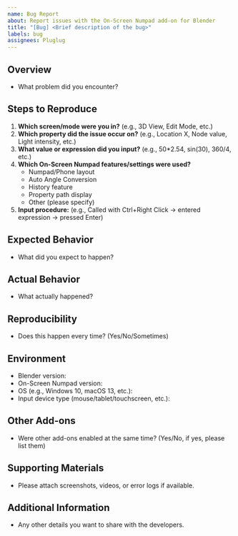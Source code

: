 ```yaml
---
name: Bug Report
about: Report issues with the On-Screen Numpad add-on for Blender
title: "[Bug] <Brief description of the bug>"
labels: bug
assignees: Pluglug
---
```


## Overview
- What problem did you encounter?

## Steps to Reproduce
1. **Which screen/mode were you in?** (e.g., 3D View, Edit Mode, etc.)
2. **Which property did the issue occur on?** (e.g., Location X, Node value, Light intensity, etc.)
3. **What value or expression did you input?** (e.g., 50*2.54, sin(30), 360/4, etc.)
4. **Which On-Screen Numpad features/settings were used?**  
   - Numpad/Phone layout
   - Auto Angle Conversion
   - History feature
   - Property path display
   - Other (please specify)
5. **Input procedure:** (e.g., Called with Ctrl+Right Click → entered expression → pressed Enter)

## Expected Behavior
- What did you expect to happen?

## Actual Behavior
- What actually happened?

## Reproducibility
- Does this happen every time? (Yes/No/Sometimes)

## Environment
- Blender version:
- On-Screen Numpad version:
- OS (e.g., Windows 10, macOS 13, etc.):
- Input device type (mouse/tablet/touchscreen, etc.):

## Other Add-ons
- Were other add-ons enabled at the same time? (Yes/No, if yes, please list them)

## Supporting Materials
- Please attach screenshots, videos, or error logs if available.

## Additional Information
- Any other details you want to share with the developers.
